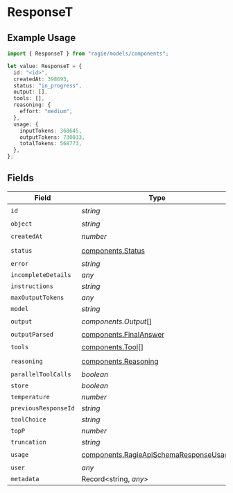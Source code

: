 # ResponseT

## Example Usage

```typescript
import { ResponseT } from "ragie/models/components";

let value: ResponseT = {
  id: "<id>",
  createdAt: 398693,
  status: "in_progress",
  output: [],
  tools: [],
  reasoning: {
    effort: "medium",
  },
  usage: {
    inputTokens: 368645,
    outputTokens: 730033,
    totalTokens: 568773,
  },
};
```

## Fields

| Field                                                                                            | Type                                                                                             | Required                                                                                         | Description                                                                                      |
| ------------------------------------------------------------------------------------------------ | ------------------------------------------------------------------------------------------------ | ------------------------------------------------------------------------------------------------ | ------------------------------------------------------------------------------------------------ |
| `id`                                                                                             | *string*                                                                                         | :heavy_check_mark:                                                                               | N/A                                                                                              |
| `object`                                                                                         | *string*                                                                                         | :heavy_minus_sign:                                                                               | N/A                                                                                              |
| `createdAt`                                                                                      | *number*                                                                                         | :heavy_check_mark:                                                                               | N/A                                                                                              |
| `status`                                                                                         | [components.Status](../../models/components/status.md)                                           | :heavy_check_mark:                                                                               | N/A                                                                                              |
| `error`                                                                                          | *string*                                                                                         | :heavy_minus_sign:                                                                               | N/A                                                                                              |
| `incompleteDetails`                                                                              | *any*                                                                                            | :heavy_minus_sign:                                                                               | N/A                                                                                              |
| `instructions`                                                                                   | *string*                                                                                         | :heavy_minus_sign:                                                                               | N/A                                                                                              |
| `maxOutputTokens`                                                                                | *any*                                                                                            | :heavy_minus_sign:                                                                               | N/A                                                                                              |
| `model`                                                                                          | *string*                                                                                         | :heavy_minus_sign:                                                                               | N/A                                                                                              |
| `output`                                                                                         | *components.Output*[]                                                                            | :heavy_check_mark:                                                                               | N/A                                                                                              |
| `outputParsed`                                                                                   | [components.FinalAnswer](../../models/components/finalanswer.md)                                 | :heavy_minus_sign:                                                                               | N/A                                                                                              |
| `tools`                                                                                          | [components.Tool](../../models/components/tool.md)[]                                             | :heavy_check_mark:                                                                               | N/A                                                                                              |
| `reasoning`                                                                                      | [components.Reasoning](../../models/components/reasoning.md)                                     | :heavy_check_mark:                                                                               | N/A                                                                                              |
| `parallelToolCalls`                                                                              | *boolean*                                                                                        | :heavy_minus_sign:                                                                               | N/A                                                                                              |
| `store`                                                                                          | *boolean*                                                                                        | :heavy_minus_sign:                                                                               | N/A                                                                                              |
| `temperature`                                                                                    | *number*                                                                                         | :heavy_minus_sign:                                                                               | N/A                                                                                              |
| `previousResponseId`                                                                             | *string*                                                                                         | :heavy_minus_sign:                                                                               | N/A                                                                                              |
| `toolChoice`                                                                                     | *string*                                                                                         | :heavy_minus_sign:                                                                               | N/A                                                                                              |
| `topP`                                                                                           | *number*                                                                                         | :heavy_minus_sign:                                                                               | N/A                                                                                              |
| `truncation`                                                                                     | *string*                                                                                         | :heavy_minus_sign:                                                                               | N/A                                                                                              |
| `usage`                                                                                          | [components.RagieApiSchemaResponseUsage](../../models/components/ragieapischemaresponseusage.md) | :heavy_check_mark:                                                                               | N/A                                                                                              |
| `user`                                                                                           | *any*                                                                                            | :heavy_minus_sign:                                                                               | N/A                                                                                              |
| `metadata`                                                                                       | Record<string, *any*>                                                                            | :heavy_minus_sign:                                                                               | N/A                                                                                              |
